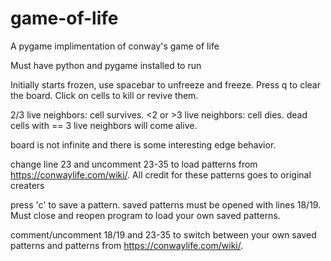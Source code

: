 # game-of-life
A pygame implimentation of conway's game of life

Must have python and pygame installed to run

Initially starts frozen, use spacebar to unfreeze and freeze.
Press q to clear the board. 
Click on cells to kill or revive them.

2/3 live neighbors: cell survives. 
<2 or >3 live neighbors: cell dies. 
dead cells with == 3 live neighbors will come alive. 

board is not infinite and there is some interesting edge behavior. 

change line 23 and uncomment 23-35 to load patterns from https://conwaylife.com/wiki/.
All credit for these patterns goes to original creaters

press 'c' to save a pattern.
saved patterns must be opened with lines 18/19.
Must close and reopen program to load your own saved patterns.

comment/uncomment 18/19 and 23-35 to switch between your own saved patterns 
and patterns from https://conwaylife.com/wiki/.